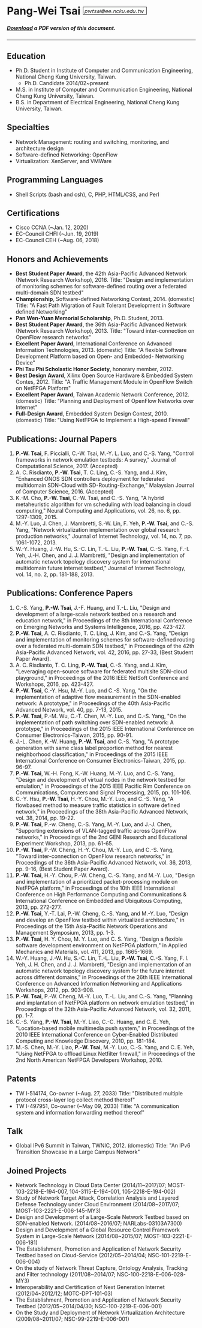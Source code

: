 Pang-Wei Tsai ![My Email Address](images/mail-pwtsai.png) 
================
##### [Download](https://pwtsai.github.io/cv-pwtsai.pdf) a PDF version of this document. #####
***


Education
----------------
* Ph.D. Student in Institute of Computer and Communication Engineering, National Cheng Kung University, Taiwan.
	* Ph.D. Candidate 2014/02~present
* M.S. in Institute of Computer and Communication Engineering, National Cheng Kung University, Taiwan.
* B.S. in Department of Electrical Engineering, National Cheng Kung University, Taiwan. 


Specialties
----------------
* Network Management: routing and switching, monitoring, and architecture design
* Software-defined Networking: OpenFlow
* Virtualization: XenServer, and VMWare


Programming Languages
----------------
* Shell Scripts (bash and csh), C, PHP, HTML/CSS, and Perl


Certifications
----------------
* Cisco CCNA (~Jan. 12, 2020)
* EC-Council CHFI (~Jun. 19, 2019)
* EC-Council CEH (~Aug. 06, 2018)


Honors and Achievements
----------------
* **Best Student Paper Award**, the 42th Asia-Pacific Advanced Network (Network Research Workshop), 2016.
	Title: "Design and implementation of monitoring schemes for software-defined routing over a federated multi-domain SDN testbed"
* **Championship**, Software-defined Networking Contest, 2014. (domestic)
	Title: "A Fast Path Migration of Fault Tolerant Development in Software defined Networking"
* **Pan Wen-Yuan Memorial Scholarship**, Ph.D. Student, 2013.
* **Best Student Paper Award**, the 36th Asia-Pacific Advanced Network (Network Research Workshop), 2013.
	Title: "Toward inter-connection on OpenFlow research networks"
* **Excellent Paper Award**, International Conference on Advanced Information Technologies, 2013. (domestic)
	Title: "A flexible Software Development Platform based on Open- and Embedded- Networking Device"
* **Phi Tau Phi Scholastic Honor Society**, honorary member, 2012.
* **Best Design Award**, Xilinx Open Source Hardware & Embedded System Contes, 2012.
	Title: "A Traffic Management Module in OpenFlow Switch on NetFPGA Platform"
* **Excellent Paper Award**, Taiwan Academic Network Conference, 2012. (domestic)
	Title: "Planning and Deployment of OpenFlow Networks over Internet"
* **Full-Design Award**, Embedded System Design Contest, 2010. (domestic)
	Title: "Using NetFPGA to Implement a High-speed Firewall"


Publications: Journal Papers
----------------
1. **P.-W. Tsai**, F. Piccialli, C.-W. Tsai, M.-Y. L. Luo, and C.-S. Yang, "Control frameworks in network emulation testbeds: A survey," Journal of Computational Science, 2017. (Accepted)
201601. A. C. Risdianto, **P.-W. Tsai**, T. C. Ling, C.-S. Yang, and J. Kim, "Enhanced ONOS SDN controllers deployment for federated multidomain SDN-Cloud with SD-Routing-Exchange," Malaysian Journal of Computer Science, 2016. (Accepted)
201501. K.-M. Cho, **P.-W. Tsai**, C.-W. Tsai, and C.-S. Yang, "A hybrid metaheuristic algorithm for vm scheduling with load balancing in cloud computing," Neural Computing and Applications, vol. 26, no. 6, pp. 1297-1309, 2015.
201302. M.-Y. Luo, J. Chen, J. Mambretti, S.-W. Lin, F. Yeh, **P.-W. Tsai**, and C.-S. Yang, "Network virtualization implementation over global research production networks," Journal of Internet Technology, vol. 14, no. 7, pp. 1061-1072, 2013.
201301. W.-Y. Huang, J.-W. Hu, S.-C. Lin, T.-L. Liu, **P.-W. Tsai**, C.-S. Yang, F.-I. Yeh, J.-H. Chen, and J. J. Mambretti, "Design and implementation of automatic network topology discovery system for international multidomain future internet testbed," Journal of Internet Technology, vol. 14, no. 2, pp. 181-188, 2013.


Publications: Conference Papers
----------------
1. C.-S. Yang, **P.-W. Tsai**, J.-F. Huang, and T.-L. Liu, "Design and development of a large-scale network testbed on a research and education network," in Proceedings of the 8th International Conference on Emerging Networks and Systems Intelligence, 2016, pp. 423-427.
201602. **P.-W. Tsai**, A. C. Risdianto, T. C. Ling, J. Kim, and C.-S. Yang, "Design and implementation of monitoring schemes for software-defined routing over a federated multi-domain SDN testbed," in Proceedings of the 42th Asia-Pacific Advanced Network, vol. 42, 2016, pp. 27-33, (Best Student Paper Award).
201601. A. C. Risdianto, T. C. Ling, **P.-W. Tsai**, C.-S. Yang, and J. Kim, "Leveraging open-source software for federated multisite SDN-cloud playground," in Proceedings of the 2016 IEEE NetSoft Conference and Workshops, 2016, pp. 423-427.
201503. **P.-W. Tsai**, C.-Y. Hsu, M.-Y. Luo, and C.-S. Yang, "On the implementation of adaptive flow measurement in the SDN-enabled network: A prototype," in Proceedings of the 40th Asia-Pacific Advanced Network, vol. 40, pp. 7-13, 2015.
201502. **P.-W. Tsai**, P.-M. Wu, C.-T. Chen, M.-Y. Luo, and C.-S. Yang, "On the implementation of path switching over SDN-enabled network: A prototype," in Proceedings of the 2015 IEEE International Conference on Consumer Electronics-Taiwan, 2015, pp. 90-91.
201501. J.-L. Chen, K.-W. Huang, **P.-W. Tsai**, and C.-S. Yang, "A prototype generation with same class label proportion method for nearest neighborhood classification," in Proceedings of the 2015 IEEE International Conference on Consumer Electronics-Taiwan, 2015, pp. 96-97.
201402. **P.-W. Tsai**, W.-H. Fong, K.-W. Huang, M.-Y. Luo, and C.-S. Yang, "Design and development of virtual nodes in the network testbed for
emulation," in Proceedings of the 2015 IEEE Pacific Rim Conference on Communications, Computers and Signal Processing, 2015, pp. 101-106. 
201401. C.-Y. Hsu, **P.-W. Tsai**, H.-Y. Chou, M.-Y. Luo, and C.-S. Yang, "A flowbased method to measure traffic statistics in software defined network," in Proceedings of the 38th Asia-Pacific Advanced Network, vol. 38, 2014, pp. 19-22.
201304. **P.-W. Tsai**, P.-w. Cheng, C.-S. Yang, M.-Y. Luo, and J.-J. Chen, "Supporting extensions of VLAN-tagged traffic across OpenFlow networks," in Proceedings of the 2nd GENI Research and Educational Experiment Workshop, 2013, pp. 61-65.
201303. **P.-W. Tsai**, P.-W. Cheng, H.-Y. Chou, M.-Y. Luo, and C.-S. Yang, "Toward inter-connection on OpenFlow research networks," in Proceedings of the 36th Asia-Pacific Advanced Network, vol. 36, 2013, pp. 9-16, (Best Student Paper Award).
201302. **P.-W. Tsai**, H.-Y. Chou, P.-W. Cheng, C.-S. Yang, and M.-Y. Luo, "Design and implementation of a prioritized packet-processing module
on NetFPGA platform," in Proceedings of the 10th IEEE International Conference on High Performance Computing and Communications & International Conference on Embedded and Ubiquitous Computing, 2013, pp. 272-277.
201301. **P.-W. Tsai**, Y.-T. Lai, P.-W. Cheng, C.-S. Yang, and M.-Y. Luo, "Design and develop an OpenFlow testbed within virtualized architecture," in Proceedings of the 15th Asia-Pacific Network Operations and Management Symposium, 2013, pp. 1-3.
5. **P.-W. Tsai**, H. Y. Chou, M. Y. Luo, and C. S. Yang, "Design a flexible software development environment on NetFPGA platform," in Applied Mechanics and Materials, vol. 411, 2013, pp. 1665-1669.
201201. W.-Y. Huang, J.-W. Hu, S.-C. Lin, T.-L. Liu, **P.-W. Tsai**, C.-S. Yang, F. I. Yeh, J. H. Chen, and J. J. Mambretti, "Design and implementation of an automatic network topology discovery system for the future internet across different domains," in Proceedings of the 26th IEEE International Conference on Advanced Information Networking and Applications Workshops, 2012, pp. 903-908.
201101. **P.-W. Tsai**, P.-W. Cheng, M.-Y. Luo, T.-L. Liu, and C.-S. Yang, "Planning and implantation of NetFPGA platform on network emulation testbed," in Proceedings of the 32th Asia-Pacific Advanced Network, vol. 32, 2011, pp. 1-7. 
201002. C.-S. Yang, **P.-W. Tsai**, M.-Y. Liao, C.-C. Huang, and C. E. Yeh, "Location-based mobile multimedia push system," in Proceedings of the 2010 IEEE International Conference on Cyber-Enabled Distributed Computing and Knowledge Discovery, 2010, pp. 181-184.
201001. M.-S. Chen, M.-Y. Liao, **P.-W. Tsai**, M.-Y. Luo, C.-S. Yang, and C. E. Yeh, "Using NetFPGA to offload Linux Netfilter firewall," in Proceedings of the 2nd North American NetFPGA Developers Workshop, 2010.


Patents
----------------
* TW I-514174, Co-owner (~Aug. 27, 2033)
	Title: "Distributed multiple protocol cross-layer log collect method thereof"
* TW I-497951, Co-owner (~May 09, 2033)
	Title: "A communication system and information forwarding method thereof"


Talk
----------------
* Global IPv6 Summit in Taiwan, TWNIC, 2012. (domestic)
	Title: "An IPv6 Transition Showcase in a Large Campus Network"


Joined Projects
----------------
* Network Technology in Cloud Data Center (2014/11~2017/07; MOST-103-2218-E-194-007, 104-3115-E-194-001, 105-2218-E-194-002)
* Study of Network Target Attack, Correlation Analysis and Layered Defense Technology under Cloud Environment (2014/08~2017/07; MOST-103-2221-E-006-145-MY3)
* Design and Development of a Large-Scale Network Testbed based on SDN-enabled Network. (2014/08~2016/07; NARLabs-03103A7300)
* Design and Development of a Global Resource Control Framework System in Large-Scale Network (2014/08~2015/07; MOST-103-2221-E-006-181)
* The Establishment, Promotion and Application of Network Security Testbed based on Cloud-Service (2012/05~2014/04; NSC-101-2219-E-006-004)
* On the study of Network Threat Capture, Ontology Analysis, Tracking and Filter technology (2011/08~2014/07; NSC-100-2218-E-006-028-MY3)
* Interoperability and Certification of Next Generation Internet (2012/04~2012/12; MOTC-DPT-101-03)
* The Establishment, Promotion and Application of Network Security Testbed (2012/05~2014/04/30; NSC-100-2219-E-006-001)
* On the Study and Deployment of Network Virtualization Architecture (2009/08~2011/07; NSC-99-2219-E-006-001)



